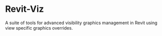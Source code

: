 Revit-Viz
=============

A suite of tools for advanced visibility graphics management in Revit using view specific graphics overrides. 